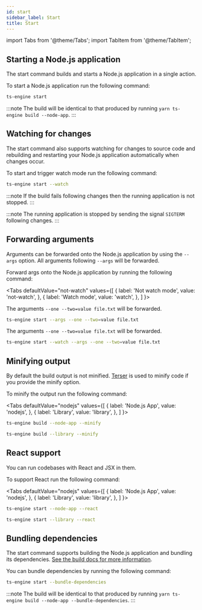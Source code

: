 ```yaml
---
id: start
sidebar_label: Start
title: Start
---
```


import Tabs from '@theme/Tabs';
import TabItem from '@theme/TabItem';

## Starting a Node.js application

The start command builds and starts a Node.js application in a single action.

To start a Node.js application run the following command:

```sh
ts-engine start
```

:::note
The build will be identical to that produced by running `yarn ts-engine build --node-app`.
:::

## Watching for changes

The start command also supports watching for changes to source code and rebuilding and restarting your Node.js application automatically when changes occur.

To start and trigger watch mode run the following command:

```sh
ts-engine start --watch
```

:::note
If the build fails following changes then the running application is not stopped.
:::

:::note
The running application is stopped by sending the signal `SIGTERM` following changes.
:::

## Forwarding arguments

Arguments can be forwarded onto the Node.js application by using the `--args` option. All arguments following `--args` will be forwarded.

Forward args onto the Node.js application by running the following command:

<Tabs
defaultValue="not-watch"
values={[
{ label: 'Not watch mode', value: 'not-watch', },
{ label: 'Watch mode', value: 'watch', },
]
}>
<TabItem value="not-watch">

The arguments `--one --two=value file.txt` will be forwarded.

```sh
ts-engine start --args --one --two=value file.txt
```

</TabItem>
<TabItem value="watch">

The arguments `--one --two=value file.txt` will be forwarded.

```sh
ts-engine start --watch --args --one --two=value file.txt
```

</TabItem>
</Tabs>

## Minifying output

By default the build output is not minified. [Terser](https://github.com/terser/terser) is used to minify code if you provide the minify option.

To minify the output run the following command:

<Tabs
defaultValue="nodejs"
values={[
{ label: 'Node.js App', value: 'nodejs', },
{ label: 'Library', value: 'library', },
]
}>
<TabItem value="nodejs">

```sh
ts-engine build --node-app --minify
```

</TabItem>
<TabItem value="library">

```sh
ts-engine build --library --minify
```

</TabItem>
</Tabs>

## React support

You can run codebases with React and JSX in them.

To support React run the following command:

<Tabs
defaultValue="nodejs"
values={[
{ label: 'Node.js App', value: 'nodejs', },
{ label: 'Library', value: 'library', },
]
}>
<TabItem value="nodejs">

```sh
ts-engine start --node-app --react
```

</TabItem>
<TabItem value="library">

```sh
ts-engine start --library --react
```

</TabItem>
</Tabs>

## Bundling dependencies

The start command supports building the Node.js application and bundling its dependencies. [See the build docs for more information](./build#bundling-dependencies).

You can bundle dependencies by running the following command:

```sh
ts-engine start --bundle-dependencies
```

:::note
The build will be identical to that produced by running `yarn ts-engine build --node-app --bundle-dependencies`.
:::
